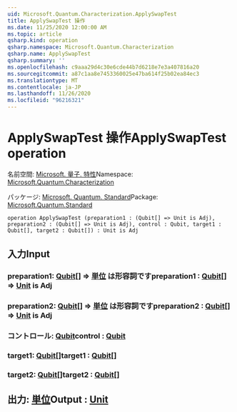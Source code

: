 ```yaml
---
uid: Microsoft.Quantum.Characterization.ApplySwapTest
title: ApplySwapTest 操作
ms.date: 11/25/2020 12:00:00 AM
ms.topic: article
qsharp.kind: operation
qsharp.namespace: Microsoft.Quantum.Characterization
qsharp.name: ApplySwapTest
qsharp.summary: ''
ms.openlocfilehash: c9aaa29d4c30e6cde44b7d6218e7e3a407816a20
ms.sourcegitcommit: a87c1aa8e7453360025e47ba614f25b02ea84ec3
ms.translationtype: MT
ms.contentlocale: ja-JP
ms.lasthandoff: 11/26/2020
ms.locfileid: "96216321"
---
```

# <a name="applyswaptest-operation"></a><span data-ttu-id="f0ea8-102">ApplySwapTest 操作</span><span class="sxs-lookup"><span data-stu-id="f0ea8-102">ApplySwapTest operation</span></span>

<span data-ttu-id="f0ea8-103">名前空間: [Microsoft. 量子. 特性](xref:Microsoft.Quantum.Characterization)</span><span class="sxs-lookup"><span data-stu-id="f0ea8-103">Namespace: [Microsoft.Quantum.Characterization](xref:Microsoft.Quantum.Characterization)</span></span>

<span data-ttu-id="f0ea8-104">パッケージ: [Microsoft. Quantum. Standard](https://nuget.org/packages/Microsoft.Quantum.Standard)</span><span class="sxs-lookup"><span data-stu-id="f0ea8-104">Package: [Microsoft.Quantum.Standard](https://nuget.org/packages/Microsoft.Quantum.Standard)</span></span>




```qsharp
operation ApplySwapTest (preparation1 : (Qubit[] => Unit is Adj), preparation2 : (Qubit[] => Unit is Adj), control : Qubit, target1 : Qubit[], target2 : Qubit[]) : Unit is Adj
```


## <a name="input"></a><span data-ttu-id="f0ea8-105">入力</span><span class="sxs-lookup"><span data-stu-id="f0ea8-105">Input</span></span>

### <a name="preparation1--qubit--unit--is-adj"></a><span data-ttu-id="f0ea8-106">preparation1: [Qubit](xref:microsoft.quantum.lang-ref.qubit)[] => [単位](xref:microsoft.quantum.lang-ref.unit)  は形容詞です</span><span class="sxs-lookup"><span data-stu-id="f0ea8-106">preparation1 : [Qubit](xref:microsoft.quantum.lang-ref.qubit)[] => [Unit](xref:microsoft.quantum.lang-ref.unit)  is Adj</span></span>




### <a name="preparation2--qubit--unit--is-adj"></a><span data-ttu-id="f0ea8-107">preparation2: [Qubit](xref:microsoft.quantum.lang-ref.qubit)[] => [単位](xref:microsoft.quantum.lang-ref.unit)  は形容詞です</span><span class="sxs-lookup"><span data-stu-id="f0ea8-107">preparation2 : [Qubit](xref:microsoft.quantum.lang-ref.qubit)[] => [Unit](xref:microsoft.quantum.lang-ref.unit)  is Adj</span></span>




### <a name="control--qubit"></a><span data-ttu-id="f0ea8-108">コントロール: [Qubit](xref:microsoft.quantum.lang-ref.qubit)</span><span class="sxs-lookup"><span data-stu-id="f0ea8-108">control : [Qubit](xref:microsoft.quantum.lang-ref.qubit)</span></span>




### <a name="target1--qubit"></a><span data-ttu-id="f0ea8-109">target1: [Qubit](xref:microsoft.quantum.lang-ref.qubit)[]</span><span class="sxs-lookup"><span data-stu-id="f0ea8-109">target1 : [Qubit](xref:microsoft.quantum.lang-ref.qubit)[]</span></span>




### <a name="target2--qubit"></a><span data-ttu-id="f0ea8-110">target2: [Qubit](xref:microsoft.quantum.lang-ref.qubit)[]</span><span class="sxs-lookup"><span data-stu-id="f0ea8-110">target2 : [Qubit](xref:microsoft.quantum.lang-ref.qubit)[]</span></span>





## <a name="output--unit"></a><span data-ttu-id="f0ea8-111">出力: [単位](xref:microsoft.quantum.lang-ref.unit)</span><span class="sxs-lookup"><span data-stu-id="f0ea8-111">Output : [Unit](xref:microsoft.quantum.lang-ref.unit)</span></span>

